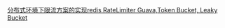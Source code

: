 [分布式环境下限流方案的实现redis RateLimiter Guava,Token Bucket, Leaky Bucket](http://www.cnblogs.com/softidea/p/6229543.html)
